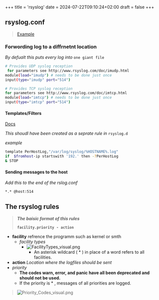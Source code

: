 +++
title = 'rsyslog'
date = 2024-07-22T09:10:24+02:00
draft = false
+++

## rsyslog.conf
>[Example](/Notes/Pasted_image_20230407153603.png)
>

### Forwording  log to a diffrnetnt location 
*By defualt this puts every log into* `one giant file`
```bash
# Provides UDP syslog reception
 for parameters see http://www.rsyslog.com/doc/imudp.html
module(load="imudp") # needs to be done just once
input(type="imudp" port="514")

# Provides TCP syslog reception
for parameters see http://www.rsyslog.com/doc/imtcp.html
module(load="imtcp") # needs to be done just once
input(type="imtcp" port="514")
```
#### Templates/Filters
[Docs](https://www.rsyslog.com/doc/configuration/templates.html)

*This shoudl have been created as a seprate rule in* `rsyslog.d`

*example*
```bash
template PerHostLog,"/var/log/syslog/%HOSTNAME%.log"
if  $fromhost-ip startswith '192.' then -?PerHostLog
& STOP
```

#### Sending messages to the host 
*Add this to the end of the rslog.conf*
```bash 
*.* @host:514
```
## The rsyslog rules 
>***The baisic format of this rules***
>
>**`facility.priority - action`**


- **facility** refrence the programm such as kernel or smth 
	- *facility types*
		- ![FacilityTypes_visual.png](/Notes/FacilityTypes_visual.png)
			- An asterisk wildcard ( * ) in place of a word refers to all facilities.
- **action** *Location where the logfiles should be sent*
- *priority*
    - **The codes warn, error, and panic have all been deprecated and should not be used.**
	- If the priority is * , messages of all priorities are logged.

>![Priority_Codes_visual.png](/Notes/Priority_Codes_visual.png)



